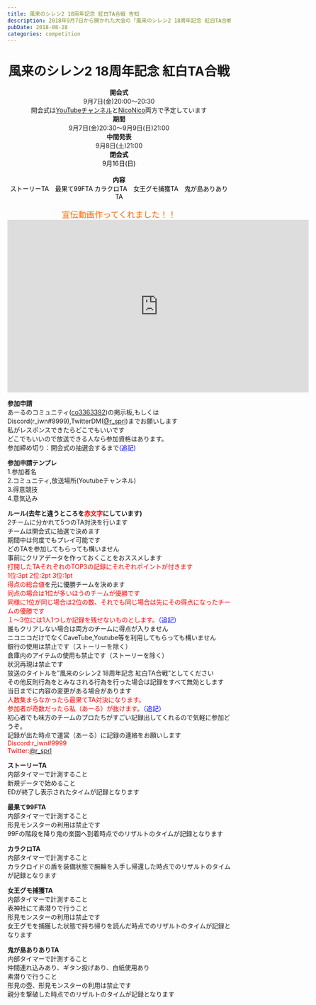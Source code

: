 ```yaml
---
title: 風来のシレン2 18周年記念 紅白TA合戦 告知
description: 2018年9月7日から開かれた大会の「風来のシレン2 18周年記念 紅白TA合戦」の概要です
pubDate: 2018-08-28
categories: competition
---
```


<h1 style="text-align:center;"><strong><span style="font-size:120%;"><span style="font-size:120%;"><span style="font-size:80%;"><span style="font-size:120%;"><span style="font-size:120%;"><span style="font-size:120%;"><span style="font-size:80%;"><span style="font-size:80%;"><span style="font-size:80%;">風来のシレン2 18周年記念 紅白TA合戦</span></span></span></span></span></span></span></span></span></strong></h1><div style="text-align:center;"><strong>開会式</strong><br /> 9月7日(金)20:00～20:30<br />開会式は<a href="https://www.youtube.com/channel/UCaf0gShSdR6PeVqibl5TNJg">YouTubeチャンネル</a>と<a href="http://com.nicovideo.jp/community/co3363392">NicoNico</a>両方で予定しています<br /><strong>期間</strong><br />9月7日(金)20:30～9月9日(日)21:00<br /><strong>中間発表</strong> <br />9月8日(土)21:00<br /><span style="color:rgb(0,0,0);"><strong>閉会式</strong> <br />9月16日(日)<br /><br /><strong>内容</strong><br /> ストーリーTA　最果て99FTA カラクロTA　女王グモ捕獲TA　鬼が島ありありTA<br /></span><br /><span style="font-size:120%;color:rgb(255,102,0);"><span style="font-size:80%;"><span style="font-size:80%;"><span style="font-size:120%;"><span style="font-size:120%;"><span style="font-size:120%;">宣伝動画作ってくれました！！<iframe src="http://ext.nicovideo.jp/thumb_watch/sm33784574?thumb_mode=html" style="border:none;width:680px;height:389px;" scrolling="no" frameborder="0"></iframe></span></span></span></span></span></span></div><p><strong>参加申請</strong>　<br />あーるのコミュニティ(<a href="http://com.nicovideo.jp/community/co3363392"></a><a href="">co3363392</a>)の掲示板,もしくはDiscord(r_iwn#9999),TwitterDM(<a href="https://twitter.com/r_sprl">@r_sprl</a>)までお願いします<br />私がレスポンスできたらどこでもいいです<br />どこでもいいので放送できる人なら参加資格はあります。<br />参加締め切り：開会式の抽選会するまで<span style="color:rgb(0,0,255);">(追記)</span></p><p><strong>参加申請テンプレ</strong><br />1.参加者名<br />2.コミュニティ,放送場所(Youtubeチャンネル)<br />3.得意競技<br />4.意気込み</p><p><strong>ルール(去年と違うところを<span style="color:rgb(255,0,0);">赤文字</span>にしています)</strong><br />2チームに分かれて5つのTA対決を行います<br />チームは開会式に抽選で決めます<br />期間中は何度でもプレイ可能です<br />どのTAを参加してもらっても構いません<br />事前にクリアデータを作っておくことをおススメします<br /><span style="color:rgb(255,0,0);">打開したTAそれぞれのTOP3の記録にそれぞれポイントが付きます</span><br /><span style="color:rgb(255,0,0);">1位:3pt 2位:2pt 3位:1pt</span><br /><span style="color:rgb(255,0,0);">得点の総合値</span>を元に優勝チームを決めます<br /><span style="color:rgb(255,0,0);">同点の場合は1位が多いほうのチームが優勝です<br />同様に1位が同じ場合は2位の数、それでも同じ場合は先にその得点になったチームの優勝です<br /></span><span style="color:rgb(255,0,0);">１～3位には1人1つしか記録を残せないものとします。<span style="color:rgb(0,0,255);">（追記）</span></span><br />誰もクリアしない場合は両方のチームに得点が入りません<br />ニコニコだけでなくCaveTube,Youtube等を利用してもらっても構いません<br />銀行の使用は禁止です（ストーリーを除く）<br />倉庫内のアイテムの使用も禁止です（ストーリーを除く）<br />状況再現は禁止です<br />放送のタイトルを”風来のシレン2 18周年記念 紅白TA合戦”としてください<br />その他反則行為をとみなされる行為を行った場合は記録をすべて無効とします<br />当日までに内容の変更がある場合があります<br /><span style="color:rgb(255,0,0);">人数集まらなかったら最果てTA対決になります。<br />参加者が奇数だったら私（あーる）が抜けます。<span style="color:rgb(0,0,255);">（追記）</span><br /></span>初心者でも味方のチームのプロたちがすごい記録出してくれるので気軽に参加どうぞ。<br />記録が出た時点で運営（あーる）に記録の連絡をお願いします<br /><span style="color:rgb(255,0,0);">Discord:r_iwn#9999</span><br /><span style="color:rgb(255,0,0);">Twitter:<a href="https://twitter.com/r_sprl">@r_sprl</a></span></p><p><strong>ストーリーTA</strong><br />内部タイマーで計測すること<br />新規データで始めること<br />EDが終了し表示されたタイムが記録となります</p><p><strong>最果て99FTA</strong><br />内部タイマーで計測すること<br />形見モンスターの利用は禁止です<br />99Fの階段を降り鬼の楽園へ到着時点でのリザルトのタイムが記録となります</p><p><strong>カラクロTA</strong><br />内部タイマーで計測すること<br />カラクロイドの盾を装備状態で腕輪を入手し帰還した時点でのリザルトのタイムが記録となります</p><p><strong>女王グモ捕獲TA</strong><br />内部タイマーで計測すること<br />表神社にて素潜りで行うこと<br />形見モンスターの利用は禁止です<br />女王グモを捕獲した状態で持ち帰りを読んだ時点でのリザルトのタイムが記録となります</p><p><strong>鬼が島ありありTA</strong><br />内部タイマーで計測すること<br />仲間連れ込みあり、ギタン投げあり、白紙使用あり<br />素潜りで行うこと<br />形見の壺、形見モンスターの利用は禁止です<br />親分を撃破した時点でのリザルトのタイムが記録となります</p><br />
